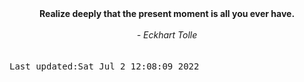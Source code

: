 
<div align="center"><b><span>Realize deeply that the present moment is all you ever have. </span></b><br><br><i> - Eckhart Tolle</i></div>
<br><br><kbd>Last updated:Sat Jul  2 12:08:09 2022</kbd>